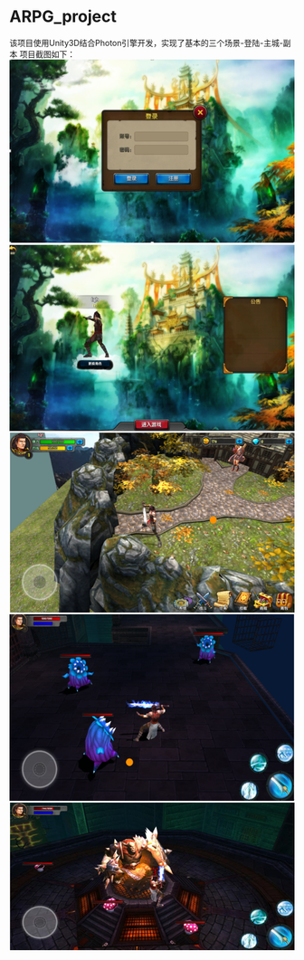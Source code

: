 # ARPG_project
该项目使用Unity3D结合Photon引擎开发，实现了基本的三个场景-登陆-主城-副本
项目截图如下：
![image](https://github.com/1510649869/ARPG_project/blob/master/ResourceImg/01.png)
![image](https://github.com/1510649869/ARPG_project/blob/master/ResourceImg/02.png)
![image](https://github.com/1510649869/ARPG_project/blob/master/ResourceImg/03.png)
![image](https://github.com/1510649869/ARPG_project/blob/master/ResourceImg/04.png)
![image](https://github.com/1510649869/ARPG_project/blob/master/ResourceImg/05.png)
